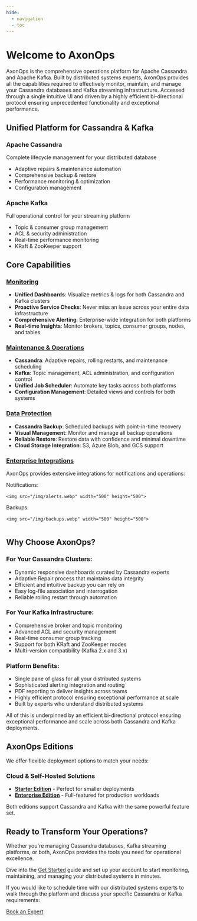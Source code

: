 ```yaml
---
hide:
  - navigation
  - toc
---
```


# Welcome to AxonOps
AxonOps is the comprehensive operations platform for Apache Cassandra and Apache Kafka. Built by distributed systems experts, AxonOps provides all the capabilities required to effectively monitor, maintain, and manage your Cassandra databases and Kafka streaming infrastructure. Accessed through a single intuitive UI and driven by a highly efficient bi-directional protocol ensuring unprecedented functionality and exceptional performance.

## Unified Platform for Cassandra & Kafka

<div class="platform-grid">
  <div class="platform-section">
    <h3>Apache Cassandra</h3>
    <p>Complete lifecycle management for your distributed database</p>
    <ul>
      <li>Adaptive repairs & maintenance automation</li>
      <li>Comprehensive backup & restore</li>
      <li>Performance monitoring & optimization</li>
      <li>Configuration management</li>
    </ul>
  </div>
  <div class="platform-section">
    <h3>Apache Kafka</h3>
    <p>Full operational control for your streaming platform</p>
    <ul>
      <li>Topic & consumer group management</li>
      <li>ACL & security administration</li>
      <li>Real-time performance monitoring</li>
      <li>KRaft & ZooKeeper support</li>
    </ul>
  </div>
</div>

## Core Capabilities

### [Monitoring](https://axonops.com/monitoring/)
- **Unified Dashboards**: Visualize metrics & logs for both Cassandra and Kafka clusters
- **Proactive Service Checks**: Never miss an issue across your entire data infrastructure
- **Comprehensive Alerting**: Enterprise-wide integration for both platforms
- **Real-time Insights**: Monitor brokers, topics, consumer groups, nodes, and tables

### [Maintenance & Operations](https://axonops.com/cassandra-maintenance/)
- **Cassandra**: Adaptive repairs, rolling restarts, and maintenance scheduling
- **Kafka**: Topic management, ACL administration, and configuration control
- **Unified Job Scheduler**: Automate key tasks across both platforms
- **Configuration Management**: Detailed views and controls for both systems

### [Data Protection](https://axonops.com/backup/)
- **Cassandra Backup**: Scheduled backups with point-in-time recovery
- **Visual Management**: Monitor and manage all backup operations
- **Reliable Restore**: Restore data with confidence and minimal downtime
- **Cloud Storage Integration**: S3, Azure Blob, and GCS support

### [Enterprise Integrations](https://axonops.com/#integrations)
AxonOps provides extensive integrations for notifications and operations:

<div class="row">
  <div class="column"> 
    Notifications: 

    <img src="/img/alerts.webp" width="500" height="500">
  </div>
  <div class="column">
    Backups: 

    <img src="/img/backups.webp" width="500" height="500">
  </div>
</div>

## Why Choose AxonOps?

<h3>For Your Cassandra Clusters:</h3>

* Dynamic responsive dashboards curated by Cassandra experts
* Adaptive Repair process that maintains data integrity
* Efficient and intuitive backup you can rely on
* Easy log-file association and interrogation
* Reliable rolling restart through automation

<h3>For Your Kafka Infrastructure:</h3>

* Comprehensive broker and topic monitoring
* Advanced ACL and security management
* Real-time consumer group tracking
* Support for both KRaft and ZooKeeper modes
* Multi-version compatibility (Kafka 2.x and 3.x)

<h3>Platform Benefits:</h3>

* Single pane of glass for all your distributed systems
* Sophisticated alerting integration and routing
* PDF reporting to deliver insights across teams
* Highly efficient protocol ensuring exceptional performance at scale
* Built by experts who understand distributed systems

All of this is underpinned by an efficient bi-directional protocol ensuring exceptional performance and scale across both Cassandra and Kafka deployments.

## AxonOps Editions

We offer flexible deployment options to match your needs:

### Cloud & Self-Hosted Solutions
- **[Starter Edition](editions/starter_edition.md)** - Perfect for smaller deployments
- **[Enterprise Edition](editions/enterprise_edition.md)** - Full-featured for production workloads

Both editions support Cassandra and Kafka with the same powerful feature set.

## Ready to Transform Your Operations?

Whether you're managing Cassandra databases, Kafka streaming platforms, or both, AxonOps provides the tools you need for operational excellence.

Dive into the [Get Started](get_started/cloud.md) guide and set up your account to start monitoring, maintaining, and managing your distributed systems in minutes.

If you would like to schedule time with our distributed systems experts to walk through the platform and discuss your specific Cassandra or Kafka requirements:

<a class="book_expert" href="https://axonops.com/book-an-expert/">Book an Expert</a>